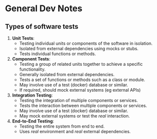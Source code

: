 # General Dev Notes

## Types of software tests

1. **Unit Tests**: 
   - Testing individual units or components of the software in isolation.
   - Isolated from external dependencies using mocks or stubs.
   - Tests individual functions or methods.
2. **Component Tests**:
   - Testing a group of related units together to achieve a specific functionality.
   - Generally isolated from external dependencies.
   - Tests a set of functions or methods such as a class or module.
   - May involve use of a test (docker) database or similar.
   - If required, should mock external systems (eg external APIs)
3. **Integration Testing**:
    - Testing the integration of multiple components or services.
    - Tests the interaction between multiple components or services.
    - May involve use of a test (docker) database or similar. 
    - May mock external systems or test the _real_ interaction.
4. **End-to-End Testing**:
    - Testing the entire system from end to end.
    - Uses _real_ environment and _real_ external dependencies. 
